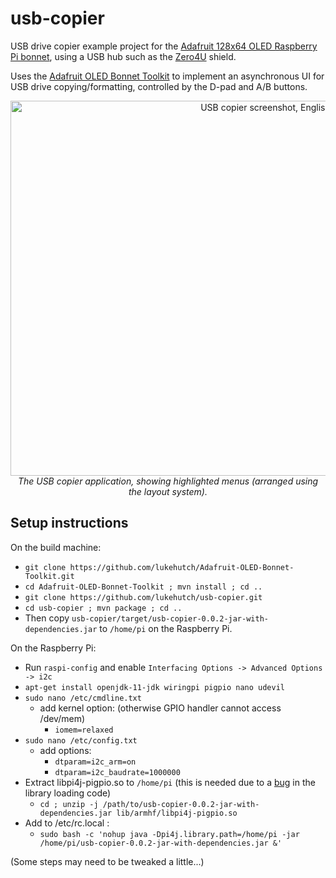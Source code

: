 # usb-copier
USB drive copier example project for the [Adafruit 128x64 OLED Raspberry Pi bonnet](https://www.adafruit.com/product/3531),
using a USB hub such as the [Zero4U](https://www.adafruit.com/product/3298) shield.

Uses the [Adafruit OLED Bonnet Toolkit](https://github.com/lukehutch/Adafruit-OLED-Bonnet-Toolkit) to
implement an asynchronous UI for USB drive copying/formatting, controlled by the D-pad and A/B buttons.

<p align="center"><a href="https://raw.githubusercontent.com/lukehutch/usb-copier/master/screen-en.jpg"><img alt="USB copier screenshot, English" width="800" height="600" src="https://raw.githubusercontent.com/lukehutch/usb-copier/master/screen-en.jpg"></a>
<br><i>The USB copier application, showing highlighted menus (arranged using the layout system).</i></p>

## Setup instructions

On the build machine:

* `git clone https://github.com/lukehutch/Adafruit-OLED-Bonnet-Toolkit.git`
* `cd Adafruit-OLED-Bonnet-Toolkit ; mvn install ; cd ..`
* `git clone https://github.com/lukehutch/usb-copier.git`
* `cd usb-copier ; mvn package ; cd ..`
* Then copy `usb-copier/target/usb-copier-0.0.2-jar-with-dependencies.jar` to `/home/pi` on the Raspberry Pi.

On the Raspberry Pi:

* Run `raspi-config` and enable `Interfacing Options -> Advanced Options -> i2c`
* `apt-get install openjdk-11-jdk wiringpi pigpio nano udevil`
* `sudo nano /etc/cmdline.txt`
  * add kernel option: (otherwise GPIO handler cannot access /dev/mem)
    * `iomem=relaxed`
* `sudo nano /etc/config.txt`
  * add options:
    * `dtparam=i2c_arm=on`
    * `dtparam=i2c_baudrate=1000000`
* Extract libpi4j-pigpio.so to `/home/pi` (this is needed due to a [bug](https://github.com/Pi4J/pi4j-v2/issues/39) in the library loading code)
  * `cd ; unzip -j /path/to/usb-copier-0.0.2-jar-with-dependencies.jar lib/armhf/libpi4j-pigpio.so`
* Add to /etc/rc.local :
  * `sudo bash -c 'nohup java -Dpi4j.library.path=/home/pi -jar /home/pi/usb-copier-0.0.2-jar-with-dependencies.jar &'`

(Some steps may need to be tweaked a little...)
